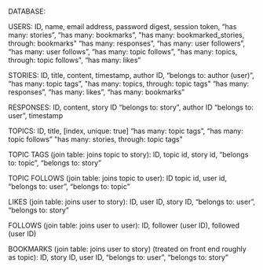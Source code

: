 DATABASE:

USERS:
ID,
name,
email address,
password digest,
session token,
“has many: stories”,
“has many: bookmarks”,
"has many: bookmarked_stories, through: bookmarks"
“has many: responses”,
“has many: user followers”,
“has many: user follows”,
“has many: topic follows”,
"has many: topics, through: topic follows",
“has many: likes”


STORIES:
ID,
title,
content,
timestamp,
author ID,
“belongs to: author (user)”,
“has many: topic tags”,
"has many: topics, through: topic tags"
“has many: responses”,
“has many: likes”,
“has many: bookmarks”

RESPONSES:
ID,
content,
story ID “belongs to: story”,
author ID “belongs to: user”,
timestamp

TOPICS:
ID,
title, [index, unique: true]
“has many: topic tags”,
“has many: topic follows”
"has many: stories, through: topic tags"

TOPIC TAGS (join table: joins topic to story):
ID,
topic id,
story id,
“belongs to: topic”,
“belongs to: story”

TOPIC FOLLOWS (join table: joins topic to user):
ID
topic id,
user id,
“belongs to: user”,
“belongs to: topic”


LIKES (join table: joins user to story):
ID,
user ID,
story ID,
“belongs to: user”,
“belongs to: story”

FOLLOWS (join table: joins user to user):
ID,
follower (user ID),
followed (user ID)


BOOKMARKS (join table: joins user to story) (treated on front end roughly as topic):
ID,
story ID,
user ID,
“belongs to: user”,
“belongs to: story”
